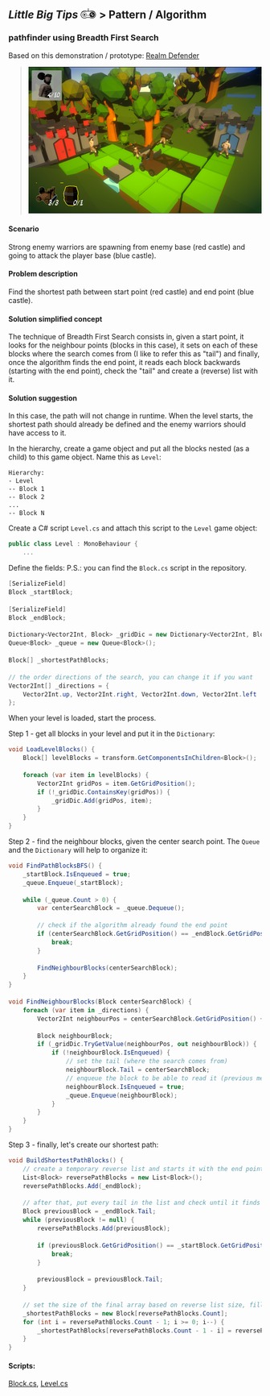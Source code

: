 ## _**Little Big Tips**_ ![Joystick](https://raw.githubusercontent.com/alissin/alissin.github.io/master/images/joystick.png) > Pattern / Algorithm

### pathfinder using Breadth First Search

Based on this demonstration / prototype: [Realm Defender](https://simmer.io/@alissin/realm-defender)

> ![Realm Defender](https://raw.githubusercontent.com/alissin/alissin.github.io/master/demonstration-projects/realm-defender.png)

#### Scenario
Strong enemy warriors are spawning from enemy base (red castle) and going to attack the player base (blue castle).

#### Problem description
Find the shortest path between start point (red castle) and end point (blue castle).

#### Solution simplified concept
The technique of Breadth First Search consists in, given a start point, it looks for the neighbour points (blocks in this case), it sets on each of these blocks where the search comes from (I like to refer this as "tail") and finally, once the algorithm finds the end point, it reads each block backwards (starting with the end point), check the "tail" and create a (reverse) list with it.

#### Solution suggestion
In this case, the path will not change in runtime. When the level starts, the shortest path should already be defined and the enemy warriors should have access to it.

In the hierarchy, create a game object and put all the blocks nested (as a child) to this game object. Name this as `Level`:

```
Hierarchy:
- Level
-- Block 1
-- Block 2
...
-- Block N
```

 Create a C# script `Level.cs` and attach this script to the `Level` game object:

```csharp
public class Level : MonoBehaviour {
    ...
```

Define the fields:
P.S.: you can find the `Block.cs` script in the repository.

```csharp
[SerializeField]
Block _startBlock;

[SerializeField]
Block _endBlock;

Dictionary<Vector2Int, Block> _gridDic = new Dictionary<Vector2Int, Block>();
Queue<Block> _queue = new Queue<Block>();

Block[] _shortestPathBlocks;

// the order directions of the search, you can change it if you want
Vector2Int[] _directions = {
    Vector2Int.up, Vector2Int.right, Vector2Int.down, Vector2Int.left
};
```

When your level is loaded, start the process.

Step 1 - get all blocks in your level and put it in the `Dictionary`:

```csharp
void LoadLevelBlocks() {
    Block[] levelBlocks = transform.GetComponentsInChildren<Block>();

    foreach (var item in levelBlocks) {
        Vector2Int gridPos = item.GetGridPosition();
        if (!_gridDic.ContainsKey(gridPos)) {
            _gridDic.Add(gridPos, item);
        }
    }
}
```

Step 2 - find the neighbour blocks, given the center search point. The `Queue` and the `Dictionary` will help to organize it:

```csharp
void FindPathBlocksBFS() {
    _startBlock.IsEnqueued = true;
    _queue.Enqueue(_startBlock);

    while (_queue.Count > 0) {
        var centerSearchBlock = _queue.Dequeue();

        // check if the algorithm already found the end point
        if (centerSearchBlock.GetGridPosition() == _endBlock.GetGridPosition()) {
            break;
        }

        FindNeighbourBlocks(centerSearchBlock);
    }
}

void FindNeighbourBlocks(Block centerSearchBlock) {
    foreach (var item in _directions) {
        Vector2Int neighbourPos = centerSearchBlock.GetGridPosition() + item;

        Block neighbourBlock;
        if (_gridDic.TryGetValue(neighbourPos, out neighbourBlock)) {
            if (!neighbourBlock.IsEnqueued) {
                // set the tail (where the search comes from)
                neighbourBlock.Tail = centerSearchBlock;
                // enqueue the block to be able to read it (previous method)
                neighbourBlock.IsEnqueued = true;
                _queue.Enqueue(neighbourBlock);
            }
        }
    }
}
```

Step 3 - finally, let's create our shortest path:

```csharp
void BuildShortestPathBlocks() {
    // create a temporary reverse list and starts it with the end point
    List<Block> reversePathBlocks = new List<Block>();
    reversePathBlocks.Add(_endBlock);

    // after that, put every tail in the list and check until it finds the start point
    Block previousBlock = _endBlock.Tail;
    while (previousBlock != null) {
        reversePathBlocks.Add(previousBlock);

        if (previousBlock.GetGridPosition() == _startBlock.GetGridPosition()) {
            break;
        }

        previousBlock = previousBlock.Tail;
    }

    // set the size of the final array based on reverse list size, fill it in a reverse mode and here we go: our shortest path blocks!
    _shortestPathBlocks = new Block[reversePathBlocks.Count];
    for (int i = reversePathBlocks.Count - 1; i >= 0; i--) {
        _shortestPathBlocks[reversePathBlocks.Count - 1 - i] = reversePathBlocks[i];
    }
}
```

#### Scripts:
[Block.cs](./Block.cs), [Level.cs](./Level.cs)